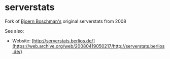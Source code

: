 # serverstats

Fork of [Bjoern Boschman's](mailto:bjoern@boschman.de) original serverstats from 2008

See also:
+ Website: [http://serverstats.berlios.de/](https://web.archive.org/web/20080419050217/http://serverstats.berlios.de/)